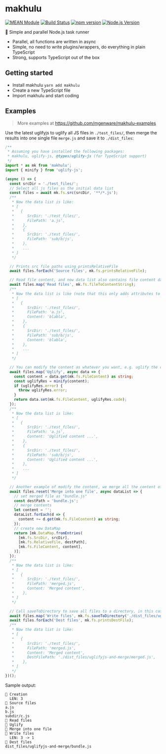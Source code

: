 # makhulu

[![MEAN Module](https://img.shields.io/badge/MEAN%20Module-TypeScript-blue.svg?style=flat-square)](https://github.com/mgenware/MEAN-Module)
[![Build Status](https://img.shields.io/travis/mgenware/makhulu.svg?style=flat-square&label=Build+Status)](https://travis-ci.org/mgenware/makhulu)
[![npm version](https://img.shields.io/npm/v/makhulu.svg?style=flat-square)](https://npmjs.com/package/makhulu)
[![Node.js Version](http://img.shields.io/node/v/makhulu.svg?style=flat-square)](https://nodejs.org/en/)

🦁 Simple and parallel Node.js task runner
* Parallel, all functions are written in async
* Simple, no need to write plugins/wrappers, do everything in plain TypeScript
* Strong, supports TypeScript out of the box

## Getting started
* Install makhulu `yarn add makhulu`
* Create a new TypeScript file
* Import makhulu and start coding

## Examples
> More examples at https://github.com/mgenware/makhulu-examples

Use the latest uglifyjs to uglify all JS files in `./test_files/`, then merge the results into one single file `merge.js` and save it to `./dist_files`:
```ts
/**
 * Assuming you have installed the following packages:
 * makhulu, uglify-js, @types/uglify-js (for TypeScript support)
 */
import * as mk from 'makhulu';
import { minify } from 'uglify-js';

(async () => {
  const srcDir = './test_files/';
  // Select all js files as the initial data list
  const files = await mk.fs.src(srcDir, '**/*.js');
  /**
   * Now the data list is like:
   * [
   *   {
   *      SrcDir: './test_files/',
   *      FilePath: 'a.js',
   *    },
   *    {
   *      SrcDir: './test_files/',
   *      FilePath: 'sub/b/js',
   *    },
   *    ...
   * ]
   */

  // Prints src file paths using printsRelativeFile
  await files.forEach('Source files', mk.fs.printsRelativeFile);

  // Read file content, and now data list also contains file content data
  await files.map('Read files', mk.fs.fileToContentString);
  /**
   * Now the data list is like (note that this only adds attributes to the target data map, all previous attributes are preserved):
   * [
   *   {
   *      SrcDir: './test_files/',
   *      FilePath: 'a.js',
   *      Content: 'blabla',
   *    },
   *    {
   *      SrcDir: './test_files/',
   *      FilePath: 'sub/b/js',
   *      Content: 'blabla',
   *    },
   *    ...
   * ]
   */

  // You can modify the content as whatever you want, e.g. uglify the content
  await files.map('Uglify', async data => {
    const content = data.get(mk.fs.FileContent) as string;
    const uglifyRes = minify(content);
    if (uglifyRes.error) {
      throw uglifyRes.error;
    }
    return data.set(mk.fs.FileContent, uglifyRes.code);
  });
  /**
   * Now the data list is like:
   * [
   *   {
   *      SrcDir: './test_files/',
   *      FilePath: 'a.js',
   *      Content: 'Uglified content ...',
   *    },
   *    {
   *      SrcDir: './test_files/',
   *      FilePath: 'sub/b/js',
   *      Content: 'Uglified content ...',
   *    },
   *    ...
   * ]
   */

  // Another example of modify the content, we merge all the content of previous files into one, and manually creates the DataMap
  await files.reset('Merge into one file', async dataList => {
    // set merged file as "bundle.js"
    const destPath = 'bundle.js';
    // merge contents
    let content = '';
    dataList.forEach(d => {
      content += d.get(mk.fs.FileContent) as string;
    });
    // create new DataMap
    return [mk.DataMap.fromEntries(
      [mk.fs.SrcDir, srcDir],
      [mk.fs.RelativeFile, destPath],
      [mk.fs.FileContent, content],
    )];
  });
  /**
   * Now the data list is like:
   * [
   *   {
   *      SrcDir: './test_files/',
   *      FilePath: 'merged.js',
   *      Content: 'Merged content',
   *    },
   * ]
   */

  // Call saveToDirectory to save all files to a directory, in this case, only one file called `merged.js` which we created
  await files.map('Write files', mk.fs.saveToDirectory('./dist_files/uglifyjs-and-merge'));
  await files.forEach('Dest files', mk.fs.printsDestFile);
  /**
   * Now the data list is like:
   * [
   *   {
   *      SrcDir: './test_files/',
   *      FilePath: 'merged.js',
   *      Content: 'Merged content',
   *      DestFilePath: './dist_files/uglifyjs-and-merge/merged.js',
   *    },
   * ]
   */
})();
```

Sample output:
```
🚙 Creation
  LEN: 3
🚙 Source files
a.js
b.js
subdir/c.js
🚙 Read files
🚙 Uglify
🚙 Merge into one file
🚙 Write files
  LEN: 3 -> 1
🚙 Dest files
dist_files/uglifyjs-and-merge/bundle.js
```

